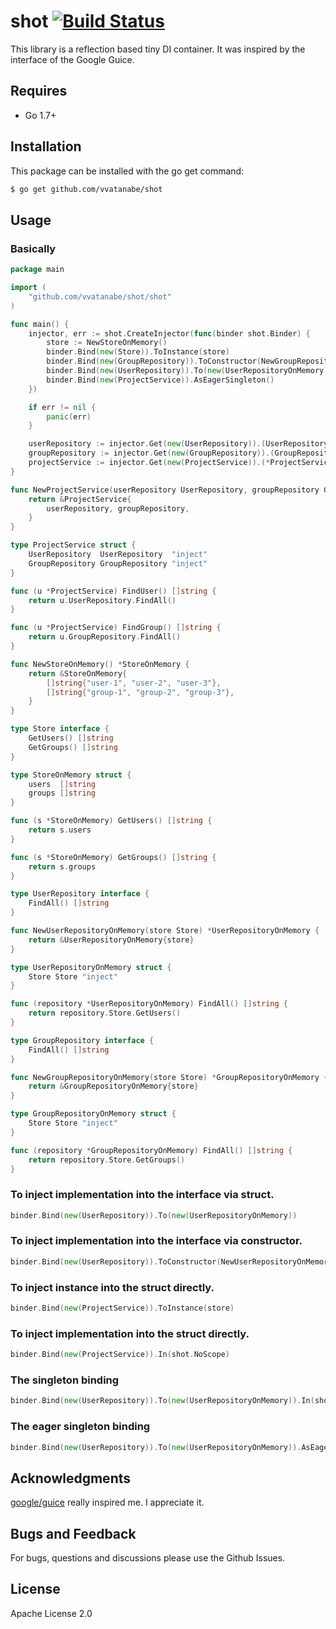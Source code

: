 # shot [![Build Status](https://travis-ci.org/vvatanabe/shot.svg?branch=master)](https://travis-ci.org/vvatanabe/shot)

This library is a reflection based tiny DI container. It was inspired by the interface of the Google Guice.

## Requires

* Go 1.7+

## Installation

This package can be installed with the go get command:

``` zsh
$ go get github.com/vvatanabe/shot
```

## Usage

### Basically
``` go
package main

import (
	"github.com/vvatanabe/shot/shot"
)

func main() {
	injector, err := shot.CreateInjector(func(binder shot.Binder) {
		store := NewStoreOnMemory()
		binder.Bind(new(Store)).ToInstance(store)
		binder.Bind(new(GroupRepository)).ToConstructor(NewGroupRepositoryOnMemory)
		binder.Bind(new(UserRepository)).To(new(UserRepositoryOnMemory)).In(shot.SingletonInstance)
		binder.Bind(new(ProjectService)).AsEagerSingleton()
	})

	if err != nil {
		panic(err)
	}

	userRepository := injector.Get(new(UserRepository)).(UserRepository)
	groupRepository := injector.Get(new(GroupRepository)).(GroupRepository)
	projectService := injector.Get(new(ProjectService)).(*ProjectService)
}

func NewProjectService(userRepository UserRepository, groupRepository GroupRepository) *ProjectService {
	return &ProjectService{
		userRepository, groupRepository,
	}
}

type ProjectService struct {
	UserRepository  UserRepository  "inject"
	GroupRepository GroupRepository "inject"
}

func (u *ProjectService) FindUser() []string {
	return u.UserRepository.FindAll()
}

func (u *ProjectService) FindGroup() []string {
	return u.GroupRepository.FindAll()
}

func NewStoreOnMemory() *StoreOnMemory {
	return &StoreOnMemory{
		[]string{"user-1", "user-2", "user-3"},
		[]string{"group-1", "group-2", "group-3"},
	}
}

type Store interface {
	GetUsers() []string
	GetGroups() []string
}

type StoreOnMemory struct {
	users  []string
	groups []string
}

func (s *StoreOnMemory) GetUsers() []string {
	return s.users
}

func (s *StoreOnMemory) GetGroups() []string {
	return s.groups
}

type UserRepository interface {
	FindAll() []string
}

func NewUserRepositoryOnMemory(store Store) *UserRepositoryOnMemory {
	return &UserRepositoryOnMemory{store}
}

type UserRepositoryOnMemory struct {
	Store Store "inject"
}

func (repository *UserRepositoryOnMemory) FindAll() []string {
	return repository.Store.GetUsers()
}

type GroupRepository interface {
	FindAll() []string
}

func NewGroupRepositoryOnMemory(store Store) *GroupRepositoryOnMemory {
	return &GroupRepositoryOnMemory{store}
}

type GroupRepositoryOnMemory struct {
	Store Store "inject"
}

func (repository *GroupRepositoryOnMemory) FindAll() []string {
	return repository.Store.GetGroups()
}
```

### To inject implementation into the interface via struct.
``` go
binder.Bind(new(UserRepository)).To(new(UserRepositoryOnMemory))
```

### To inject implementation into the interface via constructor.
``` go
binder.Bind(new(UserRepository)).ToConstructor(NewUserRepositoryOnMemory)
```

### To inject instance into the struct directly.
``` go
binder.Bind(new(ProjectService)).ToInstance(store)
```

### To inject implementation into the struct directly.
``` go
binder.Bind(new(ProjectService)).In(shot.NoScope)
```

### The singleton binding
``` go
binder.Bind(new(UserRepository)).To(new(UserRepositoryOnMemory)).In(shot.SingletonInstance)
```

### The eager singleton binding
``` go
binder.Bind(new(UserRepository)).To(new(UserRepositoryOnMemory)).AsEagerSingleton()
```

## Acknowledgments

[google/guice](https://github.com/google/guice) really inspired me. I appreciate it.

## Bugs and Feedback

For bugs, questions and discussions please use the Github Issues.

## License

Apache License 2.0
